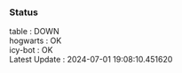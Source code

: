 ### Status


table : DOWN  
hogwarts : OK  
icy-bot : OK  
Latest Update : 2024-07-01 19:08:10.451620
